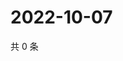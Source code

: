 # 2022-10-07

共 0 条

<!-- BEGIN WEIBO -->
<!-- 最后更新时间 Fri Oct 07 2022 23:22:14 GMT+0800 (China Standard Time) -->

<!-- END WEIBO -->
